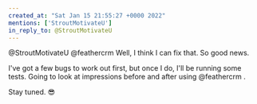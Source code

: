 ```yaml
---
created_at: "Sat Jan 15 21:55:27 +0000 2022"
mentions: ['StroutMotivateU']
in_reply_to: @StroutMotivateU
---
```


@StroutMotivateU @feathercrm Well, I think I can fix that. So good news.

I've got a few bugs to work out first, but once I do, I'll be running some tests. Going to look at impressions before and after using @feathercrm .

Stay tuned. 😎